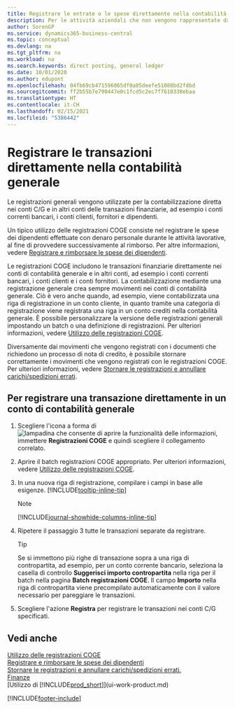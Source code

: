 ```yaml
---
title: Registrare le entrate o le spese direttamente nella contabilità generale| Documenti Microsoft
description: Per le attività aziendali che non vengono rappresentate da un documento, ad esempio le spese più piccole o le ricevute di pagamento, è possibile creare le transazioni correlate registrando le righe nella pagina Registrazioni COGE.
author: SorenGP
ms.service: dynamics365-business-central
ms.topic: conceptual
ms.devlang: na
ms.tgt_pltfrm: na
ms.workload: na
ms.search.keywords: direct posting, general ledger
ms.date: 10/01/2020
ms.author: edupont
ms.openlocfilehash: 04fb69cb471596065df0a05deefe51080bd2fdbd
ms.sourcegitcommit: ff2b55b7e790447e0c1fcd5c2ec7f7610338ebaa
ms.translationtype: HT
ms.contentlocale: it-CH
ms.lasthandoff: 02/15/2021
ms.locfileid: "5386442"
---
```

# <a name="post-transactions-directly-to-the-general-ledger"></a>Registrare le transazioni direttamente nella contabilità generale

Le registrazioni generali vengono utilizzate per la contabilizzazione diretta nei conti C/G e in altri conti delle transazioni finanziarie, ad esempio i conti correnti bancari, i conti clienti, fornitori e dipendenti.  

Un tipico utilizzo delle registrazioni COGE consiste nel registrare le spese dei dipendenti effettuate con denaro personale durante le attività lavorative, al fine di provvedere successivamente al rimborso. Per altre informazioni, vedere [Registrare e rimborsare le spese dei dipendenti](finance-how-record-reimburse-employee-expenses.md).

Le registrazioni COGE includono le transazioni finanziarie direttamente nei conti di contabilità generale e in altri conti, ad esempio i conti correnti bancari, i conti clienti e i conti fornitori. La contabilizzazione mediante una registrazione generale crea sempre movimenti nei conti di contabilità generale. Ciò è vero anche quando, ad esempio, viene contabilizzata una riga di registrazione in un conto cliente, in quanto tramite una categoria di registrazione viene registrata una riga in un conto crediti nella contabilità generale. È possibile personalizzare la versione delle registrazioni generali impostando un batch o una definizione di registrazioni. Per ulteriori informazioni, vedere [Utilizzo delle registrazioni COGE](ui-work-general-journals.md).

Diversamente dai movimenti che vengono registrati con i documenti che richiedono un processo di nota di credito, è possibile stornare correttamente i movimenti che vengono registrati con le registrazioni COGE. Per ulteriori informazioni, vedere [Stornare le registrazioni e annullare carichi/spedizioni errati](finance-how-reverse-journal-posting.md).

## <a name="to-post-a-transaction-directly-to-a-general-ledger-account"></a>Per registrare una transazione direttamente in un conto di contabilità generale

1. Scegliere l'icona a forma di ![lampadina che consente di aprire la funzionalità delle informazioni](media/ui-search/search_small.png "Informazioni sull'operazione che si desidera eseguire"), immettere **Registrazioni COGE** e quindi scegliere il collegamento correlato.
2. Aprire il batch registrazioni COGE appropriato. Per ulteriori informazioni, vedere [Utilizzo delle registrazioni COGE](ui-work-general-journals.md).
3. In una nuova riga di registrazione, compilare i campi in base alle esigenze. [!INCLUDE[tooltip-inline-tip](includes/tooltip-inline-tip_md.md)]    

    > [!NOTE]
    > [!INCLUDE[journal-showhide-columns-inline-tip](includes/journal-showhide-columns-inline-tip.md)]
4. Ripetere il passaggio 3 tutte le transazioni separate da registrare.

    > [!TIP]  
    > Se si immettono più righe di transazione sopra a una riga di contropartita, ad esempio, per un conto corrente bancario, seleziona la casella di controllo **Suggerisci importo contropartita** nella riga per il batch nella pagina **Batch registrazioni COGE**. Il campo **Importo** nella riga di contropartita viene precompilato automaticamente con il valore necessario per pareggiare le transazioni.
5. Scegliere l'azione **Registra** per registrare le transazioni nei conti C/G specificati.

## <a name="see-also"></a>Vedi anche

[Utilizzo delle registrazioni COGE](ui-work-general-journals.md)  
[Registrare e rimborsare le spese dei dipendenti](finance-how-record-reimburse-employee-expenses.md)  
[Stornare le registrazioni e annullare carichi/spedizioni errati.](finance-how-reverse-journal-posting.md)  
[Finanze](finance.md)  
[Utilizzo di [!INCLUDE[prod_short](includes/prod_short.md)]](ui-work-product.md)  


[!INCLUDE[footer-include](includes/footer-banner.md)]